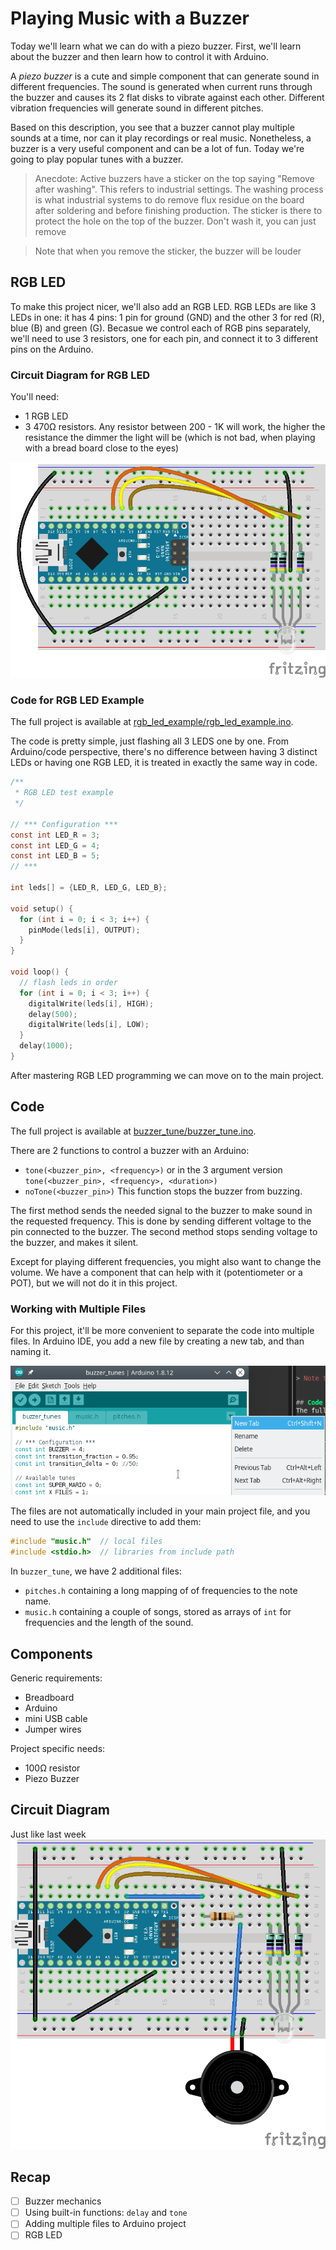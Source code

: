 # Playing Music with a Buzzer

Today we'll learn what we can do with a piezo buzzer. First, we'll learn about the buzzer and then learn how to control it with Arduino.


A *piezo buzzer* is a cute and simple component that can generate sound in different frequencies. The sound is generated when current runs through the buzzer and causes its 2 flat disks to vibrate against each other. Different vibration frequencies will generate sound in different pitches.

Based on this description, you see that a buzzer cannot play multiple sounds at a time, nor can it play recordings or real music. Nonetheless, a buzzer is a very useful component and can be a lot of fun. Today we're going to play popular tunes with a buzzer.

> Anecdote: Active buzzers have a sticker on the top saying "Remove after washing". This refers to industrial settings. The washing process is what industrial systems to do remove flux residue on the board after soldering and before finishing production. The sticker is there to protect the hole on the top of the buzzer.
> Don't wash it, you can just remove

> Note that when you remove the sticker, the buzzer will be louder


## RGB LED
To make this project nicer, we'll also add an RGB LED. RGB LEDs are like 3 LEDs in one: it has 4 pins: 1 pin for ground (GND) and the other 3 for red (R), blue (B) and green (G).
Becasue we control each of RGB pins separately, we'll need to use 3 resistors, one for each pin, and connect it to 3 different pins on the Arduino.

### Circuit Diagram for RGB LED
You'll need:
- 1 RGB LED
- 3 470Ω resistors. Any resistor between 200 - 1K will work, the higher the resistance the dimmer the light will be (which is not bad, when playing with a bread board close to the eyes)

![RGB LED circuit with Arduino](images/rgb_led_circuit.png)


### Code for RGB LED Example
The full project  is available at [rgb_led_example/rgb_led_example.ino](rgb_led_example).

The code is pretty simple, just flashing all 3 LEDS one by one. From Arduino/code perspective, there's no difference between having 3 distinct LEDs or having one RGB LED, it is treated in exactly the same way in code.

```c
/**
 * RGB LED test example
 */

// *** Configuration ***
const int LED_R = 3;
const int LED_G = 4;
const int LED_B = 5;
// ***

int leds[] = {LED_R, LED_G, LED_B};

void setup() {
  for (int i = 0; i < 3; i++) {
    pinMode(leds[i], OUTPUT);
  }
}

void loop() {
  // flash leds in order
  for (int i = 0; i < 3; i++) {
    digitalWrite(leds[i], HIGH);
    delay(500);
    digitalWrite(leds[i], LOW);
  }
  delay(1000);
}
```


After mastering RGB LED programming we can move on to the main project.

## Code
The full project is available at [buzzer_tune/buzzer_tune.ino](buzzer_tune).


There are 2 functions to control a buzzer with an Arduino:
- `tone(<buzzer_pin>, <frequency>)`
  or in the 3 argument version `tone(<buzzer_pin>, <frequency>, <duration>)`
- `noTone(<buzzer_pin>)`
   This function stops the buzzer from buzzing.

The first method sends the needed signal to the buzzer to make sound in the requested frequency. This is done by sending different voltage to the pin connected to the buzzer.
The second method stops sending voltage to the buzzer, and makes it silent.


Except for playing different frequencies, you might also want to change the volume. We have a component that can help with it (potentiometer or a POT), but we will not do it in this project.


### Working with Multiple Files
For this project, it'll be more convenient to separate the code into multiple files. In Arduino IDE, you add a new file by creating a new tab, and than naming it.

![Arduino IDE adding new file](images/arduino_ide_new_file.png)

The files are not automatically included in your main project file, and you need to use the `include` directive to add them:

```c
#include "music.h"  // local files
#include <stdio.h>  // libraries from include path
```

In `buzzer_tune`, we have 2 additional files:
- `pitches.h` containing a long mapping of of frequencies to the note name.
- `music.h` containing a couple of songs, stored as arrays of `int` for frequencies and the length of the sound.


## Components
Generic requirements:

- Breadboard
- Arduino
- mini USB cable
- Jumper wires

Project specific needs:
- 100Ω resistor
- Piezo Buzzer


## Circuit Diagram
Just like last week
![](images/buzzer.png)


## Recap
- [ ] Buzzer mechanics
- [ ] Using built-in functions: `delay` and `tone`
- [ ] Adding multiple files to Arduino project
- [ ] RGB LED
